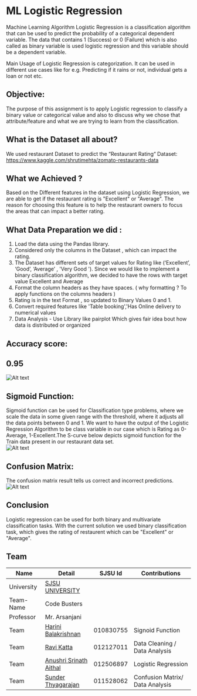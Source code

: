 # ML Logistic Regression
Machine Learning Algorithm Logistic Regression is a classification algorithm that can be used to predict the probability of a categorical dependent variable. The data that contains 1 (Success) or 0 (Failure) which is also called as binary variable is used logistic regression and this variable should be a dependent variable.  

Main Usage of Logistic Regression is categorization. It can be used in different use cases like for e.g. Predicting if it rains or not, individual gets a loan or not etc.


## Objective:
The purpose of this assignment is to apply Logistic regression to classify a binary value or categorical value 
and also to discuss why we chose that attribute/feature and what we are trying to learn from the classification.

## What is the Dataset all about? 
We used restaurant Dataset to predict the “Restaurant Rating“
Dataset: https://www.kaggle.com/shrutimehta/zomato-restaurants-data 

## What we  Achieved ?
Based on the Different features in the dataset using Logistic Regression, we are able to get if the restaurant rating is "Excellent" or "Average". The reason for choosing this feature is to help the restaurant owners to focus the  areas that can impact a  better rating. 

## What Data Preparation we did :

1) Load the data using the Pandas library.
2) Considered only the  columns in the Dataset , which can impact the rating. 
3) The Dataset has different sets of  target values for Rating like (‘Excellent’, ‘Good’, ‘Average’ , 'Very Good '). 
    Since we would like to implement a binary classification algorithm, we decided to have the rows with 
    target value Excellent and Average
4) Format the column headers as they have spaces. ( why formatting ? To apply functions on the columns headers ) 
5) Rating is in the  text Format , so updated to Binary Values 0 and 1.
6) Convert required  features  like 'Table booking','Has Online delivery to numerical  values
7) Data Analysis - Use Library like  pairplot Which gives fair idea bout how data is 
   distributed or organized

## Accuracy score: 
## 0.95 
![Alt text](/images/Score.png)


##  Sigmoid Function:

Sigmoid function can be used for Classification type problems, where we scale the data in some given range with the threshold, where it adjusts all the data points between 0 and 1. We want to have the output of the Logistic Regression Algorithm to be class variable in our case which is Rating as 0-Average, 1-Excellent.The S-curve below depicts sigmoid function for the Train  data present in our restaurant data set.  
![Alt text](/images/Sigmoid.png)


 ##  Confusion Matrix:
 The confusion matrix  result tells us correct and incorrect predictions.
 ![Alt text](/images/ConfusionMatrix.png)



## Conclusion
 Logistic regression  can be used for both binary and multivariate classification tasks. With the current solution we used  binary classification task, which gives the rating of restaurent which can be "Excellent" or "Average".

## Team

|Name | Detail|SJSU Id | Contributions
|---|---|---|---|
| University | [SJSU UNIVERSITY]( http://www.sjsu.edu/) |
| Team-Name | Code Busters|
|Professor| Mr. Arsanjani|
|Team | [Harini Balakrishnan](https://www.linkedin.com/in/harini-balakrishnan/) | 010830755 | Signoid Function
|Team | [Ravi Katta](https://www.linkedin.com/in/ravi-shanker-katta/)  | 012127011 | Data Cleaning / Data Analysis
|Team | [Anushri Srinath Aithal](https://www.linkedin.com/in/anushri-aithal/) | 012506897 | Logistic Regression
|Team | [Sunder Thyagarajan](https://www.linkedin.com/in/sunderthyagarajan/) | 011528062 | Confusion Matrix/ Data Analysis 
